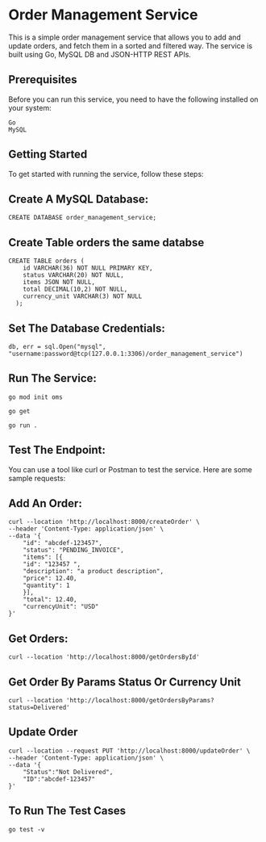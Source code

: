 # Order Management Service

This is a simple order management service that allows you to add and update orders, and fetch them in a sorted and filtered way. The service is built using Go, MySQL DB and JSON-HTTP REST APIs.

## Prerequisites

Before you can run this service, you need to have the following installed on your system:

```
Go
MySQL
```
## Getting Started

To get started with running the service, follow these steps:


## Create A MySQL Database:

```
CREATE DATABASE order_management_service;
```

## Create Table orders the same databse

```
CREATE TABLE orders (
    id VARCHAR(36) NOT NULL PRIMARY KEY,
    status VARCHAR(20) NOT NULL,
    items JSON NOT NULL,
    total DECIMAL(10,2) NOT NULL,
    currency_unit VARCHAR(3) NOT NULL
  );
```

## Set The Database Credentials:

```
db, err = sql.Open("mysql", "username:password@tcp(127.0.0.1:3306)/order_management_service")
```

## Run The Service:

```
go mod init oms

go get

go run .
```

## Test The Endpoint:

You can use a tool like curl or Postman to test the service. Here are some sample requests:

## Add An Order:

```
curl --location 'http://localhost:8000/createOrder' \
--header 'Content-Type: application/json' \
--data '{
    "id": "abcdef-123457",
    "status": "PENDING_INVOICE",
    "items": [{
    "id": "123457 ",
    "description": "a product description",
    "price": 12.40,
    "quantity": 1
    }],
    "total": 12.40,
    "currencyUnit": "USD"
}'
```

## Get Orders:

```
curl --location 'http://localhost:8000/getOrdersById'
```

## Get Order By Params Status Or Currency Unit
```
curl --location 'http://localhost:8000/getOrdersByParams?status=Delivered'
```

## Update Order

```
curl --location --request PUT 'http://localhost:8000/updateOrder' \
--header 'Content-Type: application/json' \
--data '{
    "Status":"Not Delivered",
    "ID":"abcdef-123457"
}'
```

## To Run The Test Cases

```
go test -v
```